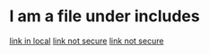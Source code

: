 

# I am a file under includes

[link in local](https://azure.microsoft.com/en-us/free/)
[link not secure](http://azure.microsoft.com/free/)
[link not secure](http://azure.microsoft.com/en-us/free/)